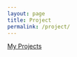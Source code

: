 ```yaml
---
layout: page
title: Project
permalink: /project/
---
```


[My Projects](https://github.com/afondiel)

